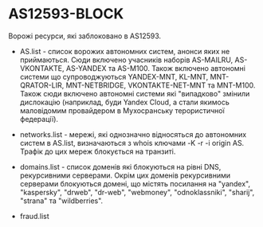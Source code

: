 # AS12593-BLOCK
Ворожі ресурси, які заблоковано в AS12593.

* AS.list - список ворожих автономних систем, анонси яких не приймаються.
Сюди включено учасників наборів AS-MAILRU, AS-VKONTAKTE, AS-YANDEX та
AS-M100. Також включено автономні системи що супроводжуються YANDEX-MNT,
KL-MNT, MNT-QRATOR-LIR, MNT-NETBRIDGE, VKONTAKTE-NET-MNT та MNT-M100.
Також сюди включено автономні системи які "випадково" змінили дислокацію
(наприклад, буди Yandex Cloud, а стали якимось маловідомим провайдером в
Мухосранську терористичної федерації).

* networks.list - мережі, які однозначно відносяться до автономних систем
в AS.list, визначаються з whois ключами -K -r -i origin AS. Трафік до цих
мереж блокується на транзиті.

* domains.list - список доменів які блокуються на рівні DNS, рекурсивними
серверами. Окрім цих доменів рекурсивними серверами блокуються домені, що
містять посилання на "yandex", "kaspersky", "drweb", "dr-web",
"webmoney", "odnoklassniki", "sharij", "strana" та "wildberries".

* fraud.list
